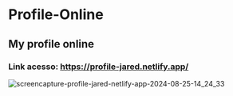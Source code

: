 # Profile-Online
## My profile online
### Link acesso: https://profile-jared.netlify.app/
![screencapture-profile-jared-netlify-app-2024-08-25-14_24_33](https://github.com/user-attachments/assets/8aa2679e-6b73-4dfe-ac40-c1c294ab755c)
